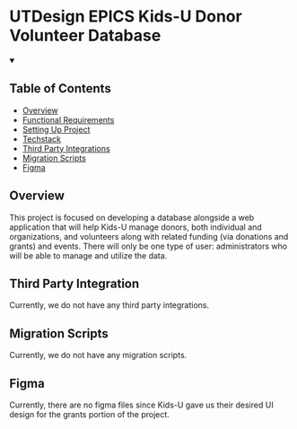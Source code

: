 # UTDesign EPICS Kids-U Donor Volunteer Database

<!-- markdownlint-disable-next-line MD033 -->
<details open><summary><h2>Table of Contents</h2></summary>

- [Overview](#overview)
- [Functional Requirements](docs/functionalRequirements.md)
- [Setting Up Project](docs/setUpProject.md)
- [Techstack](docs/techstack.md)
- [Third Party Integrations](#third-party-integration)
- [Migration Scripts](#migration-scripts)
- [Figma](#figma)

</details>

## Overview
This project is focused on developing a database alongside a web application that will help Kids-U manage donors, both individual and organizations, and volunteers along with related funding (via donations and grants) and events. There will only be one type of user: administrators who will be able to manage and utilize the data.

## Third Party Integration
Currently, we do not have any third party integrations.

## Migration Scripts
Currently, we do not have any migration scripts.

## Figma
Currently, there are no figma files since Kids-U gave us their desired UI design for the grants portion of the project.


